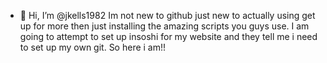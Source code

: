 - 👋 Hi, I’m @jkells1982
Im not new to github just new to actually using get up for more then just installing the amazing scripts you guys use. I am going to attempt to set up insoshi for my website and they tell me i need to set up my own git. So here i am!!

<!---
jkells1982/jkells1982 is a ✨ special ✨ repository because its `README.md` (this file) appears on your GitHub profile.
You can click the Preview link to take a look at your changes.
--->

